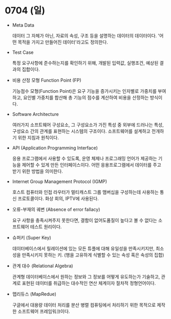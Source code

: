 # 0704 (일)

- Meta Data

    데이터 그 자체가 아닌, 자료의 속성, 구조 등을 설명하는 데이터의 데이터이다. '어떤 목적을 가지고 만들어진 데이터'라고도 정의한다.

- Test Case

    특정 요구사항에 준수하는지를 확인하기 위해, 개발된 입력값, 실행조건, 예상된 결과의 집합이다.

- 비용 산정 모형 Function Point (FP)

    기능점수 모형(Function Point)은 요구 기능을 증가시키는 인자별로 가중치를 부여하고, 요인별 가중치를 합산해 총 기능의 점수를 계산하여 비용을 산정하는 방식이다.

- Software Architecture

    여러가지 소프트웨어 구성요소, 그 구성요소가 가진 특성 중 외부에 드러나는 특성, 구성요소 간의 관계를 표현하는 시스템의 구조이다. 소프트웨어를 설계하고 전개하기 위한 지침과 원칙이다.

- API (Application Programming Interface)

    응용 프로그램에서 사용할 수 있도록, 운영 체제나 프로그래밍 언어가 제공하는 기능을 제어할 수 있게 만든 인터페이스이다. 어떤 응용프로그램에서 데이터를 주고 받기 위한 방법을 의미한다.

- Internet Group Management Protocol (IGMP)

    호스트 컴퓨터와 인접 라우터가 멀티캐스트 그룹 맴버십을 구성하는데 사용하는 통신 프로토콜이다. 화상 회의, IPTV에 사용된다.

- 오류-부재의 궤변 (Absence of error fallacy)

    요구 사항을 충족시켜주지 못한다면, 결함이 없어도품질이 높다고 볼 수 없다는 소프트웨어 테스트 원리이다.

- 슈퍼키 (Super Key)

    데이터베이스에서 릴레이션에 있는 모든 튜플에 대해 유일성을 만족시키지만, 최소성을 만족시키지 못하는 키. (행을 고유하게 식별할 수 있는 속성 혹은 속성의 집합)

- 관계 대수 (Relational Algebra)

    관계형 데이터베이스에서 원하는 정보와 그 정보를 어떻게 유도하는가 기술하고, 관계로 표현된 데이터를 취급하는 대수적인 연산 체계이자 절차적 정형언어이다.
 
- 맵리듀스 (MapRedue)

    구글에서 대용량 데이터 처리를 분산 병렬 컴퓨팅에서 처리하기 위한 목적으로 제작한 소프트웨어 프레임워크이다.